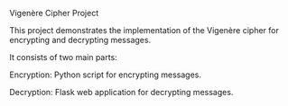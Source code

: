 Vigenère Cipher Project

This project demonstrates the implementation of the Vigenère cipher for encrypting and decrypting messages. 

It consists of two main parts:

Encryption: Python script for encrypting messages.

Decryption: Flask web application for decrypting messages.

